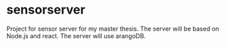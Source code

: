 # sensorserver
Project for sensor server for my master thesis. The server will be based on Node.js and react. The server will use arangoDB.
